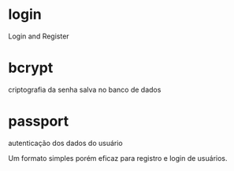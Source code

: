 # login
Login and Register 

# bcrypt
criptografia da senha salva no banco de dados

# passport 
autenticação dos dados do usuário

Um formato simples porém eficaz para registro e login de usuários. 



